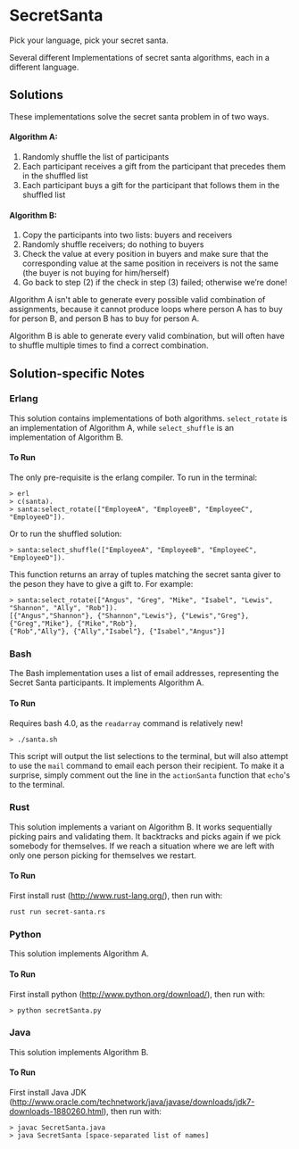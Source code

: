 SecretSanta
===========

Pick your language, pick your secret santa. 

Several different Implementations of secret santa algorithms, each in a different language.

## Solutions

These implementations solve the secret santa problem in of two ways.

#### Algorithm A:

1. Randomly shuffle the list of participants
2. Each participant receives a gift from the participant that precedes them in the shuffled list
3. Each participant buys a gift for the participant that follows them in the shuffled list

#### Algorithm B:

1. Copy the participants into two lists: buyers and receivers
2. Randomly shuffle receivers; do nothing to buyers
3. Check the value at every position in buyers and make sure that the corresponding value at the same position in receivers is not the same (the buyer is not buying for him/herself)
4. Go back to step (2) if the check in step (3) failed; otherwise we’re done!

Algorithm A isn't able to generate every possible valid combination of assignments, because it cannot produce loops where person A has to buy for person B, and person B has to buy for person A.

Algorithm B is able to generate every valid combination, but will often have to shuffle multiple times to find a correct combination.

## Solution-specific Notes

### Erlang 

This solution contains implementations of both algorithms. `select_rotate` is an implementation of Algorithm A, while `select_shuffle` is an implementation of Algorithm B.

#### To Run

The only pre-requisite is the erlang compiler. To run in the terminal:

    > erl
    > c(santa).
    > santa:select_rotate(["EmployeeA", "EmployeeB", "EmployeeC", "EmployeeD"]).

Or to run the shuffled solution:

    > santa:select_shuffle(["EmployeeA", "EmployeeB", "EmployeeC", "EmployeeD"]).

This function returns an array of tuples matching the secret santa giver to the peson they have to give a gift to. For example:

    > santa:select_rotate(["Angus", "Greg", "Mike", "Isabel", "Lewis", "Shannon", "Ally", "Rob"]).
    [{"Angus","Shannon"}, {"Shannon","Lewis"}, {"Lewis","Greg"}, {"Greg","Mike"}, {"Mike","Rob"}, 
    {"Rob","Ally"}, {"Ally","Isabel"}, {"Isabel","Angus"}]

### Bash

The Bash implementation uses a list of email addresses, representing the Secret Santa participants. It implements Algorithm A.

#### To Run 

Requires bash 4.0, as the `readarray` command is relatively new!

    > ./santa.sh

This script will output the list selections to the terminal, but will also attempt to use the `mail` command to email each person their recipient. To make it a surprise, simply comment out the line in the `actionSanta` function that `echo`'s to the terminal.  

### Rust

This solution implements a variant on Algorithm B. It works sequentially picking pairs and validating them. It backtracks and picks again if we pick somebody for themselves. If we reach a situation where we are left with only one person picking for themselves we restart.

#### To Run 

First install rust (http://www.rust-lang.org/), then run with:

    rust run secret-santa.rs

### Python

This solution implements Algorithm A.

#### To Run 

First install python (http://www.python.org/download/), then run with:

    > python secretSanta.py 

### Java

This solution implements Algorithm B.

#### To Run

First install Java JDK (http://www.oracle.com/technetwork/java/javase/downloads/jdk7-downloads-1880260.html), then run with:

    > javac SecretSanta.java
    > java SecretSanta [space-separated list of names]
